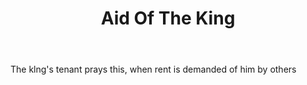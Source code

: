 ---
title: Aid Of The King
letter: A
permalink: "/definitions/aid-of-the-king.html"
body: The klng's tenant prays this, when rent is demanded of him by others
published_at: '2018-07-07'
layout: post
---
